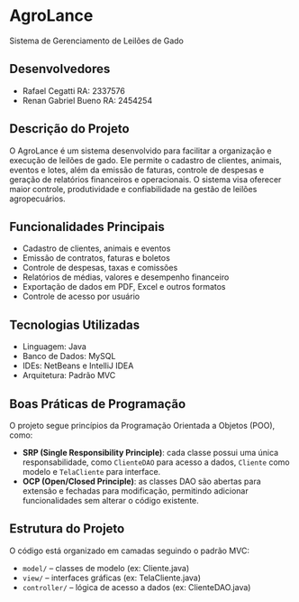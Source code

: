 # AgroLance

Sistema de Gerenciamento de Leilões de Gado

## Desenvolvedores
- Rafael Cegatti RA: 2337576
- Renan Gabriel Bueno RA: 2454254

## Descrição do Projeto
O AgroLance é um sistema desenvolvido para facilitar a organização e execução de leilões de gado. Ele permite o cadastro de clientes, animais, eventos e lotes, além da emissão de faturas, controle de despesas e geração de relatórios financeiros e operacionais. O sistema visa oferecer maior controle, produtividade e confiabilidade na gestão de leilões agropecuários.

## Funcionalidades Principais
- Cadastro de clientes, animais e eventos
- Emissão de contratos, faturas e boletos
- Controle de despesas, taxas e comissões
- Relatórios de médias, valores e desempenho financeiro
- Exportação de dados em PDF, Excel e outros formatos
- Controle de acesso por usuário

## Tecnologias Utilizadas
- Linguagem: Java
- Banco de Dados: MySQL
- IDEs: NetBeans e IntelliJ IDEA
- Arquitetura: Padrão MVC

## Boas Práticas de Programação
O projeto segue princípios da Programação Orientada a Objetos (POO), como:

- **SRP (Single Responsibility Principle)**: cada classe possui uma única responsabilidade, como `ClienteDAO` para acesso a dados, `Cliente` como modelo e `TelaCliente` para interface.
- **OCP (Open/Closed Principle)**: as classes DAO são abertas para extensão e fechadas para modificação, permitindo adicionar funcionalidades sem alterar o código existente.

## Estrutura do Projeto
O código está organizado em camadas seguindo o padrão MVC:
- `model/` – classes de modelo (ex: Cliente.java)
- `view/` – interfaces gráficas (ex: TelaCliente.java)
- `controller/` – lógica de acesso a dados (ex: ClienteDAO.java)
